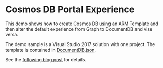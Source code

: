 # Cosmos DB Portal Experience

This demo shows how to create Cosmos DB using an ARM Template and then alter the default experience from Graph to DocumentDB and vise versa.

The demo sample is a Visual Studio 2017 solution with one project.  The template is contained in [DocumentDB.json](DeploymentProject/DocumentDB.json).

See the [following blog post](????)
for details.

